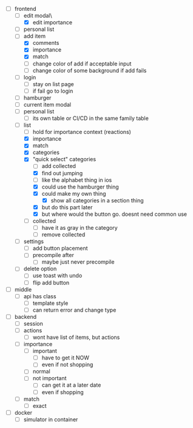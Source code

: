 - [ ] frontend
  - [ ] edit modal\
    - [x] edit importance
  - [ ] personal list
  - [ ] add item
    - [x] comments
    - [x] importance
    - [x] match
    - [ ] change color of add if acceptable input
    - [ ] change color of some background if add fails
  - [ ] login
    - [ ] stay on list page
    - [ ] if fail go to login
  - [ ] hamburger
  - [ ] current item modal
  - [ ] personal list
    - [ ] its own table or CI/CD in the same family table
  - [ ] list
    - [ ] hold for importance context (reactions)
    - [x] importance
    - [x] match
    - [x] categories
    - [x] "quick select" categories
      - [ ] add collected
      - [x] find out jumping
      - [ ] like the alphabet thing in ios
      - [x] could use the hamburger thing
      - [x] could make my own thing
        - [x] show all categories in a section thing
      - [x] but do this part later
      - [x] but where would the button go. doesnt need common use
    - [ ] collected
      - [ ] have it as gray in the category
      - [ ] remove collected
  - [ ] settings
    - [ ] add button placement
    - [ ] precompile after
      - [ ] maybe just never precompile
  - [ ] delete option
    - [ ] use toast with undo
    - [ ] flip add button
- [ ] middle
  - [ ] api has class
    - [ ] template style
    - [ ] can return error and change type
- [ ] backend
  - [ ] session
  - [ ] actions
    - [ ] wont have list of items, but actions
  - [ ] importance
    - [ ] important
      - [ ] have to get it NOW
      - [ ] even if not shopping
    - [ ] normal
    - [ ] not important
      - [ ] can get it at a later date
      - [ ] even if shopping
  - [ ] match
    - [ ] exact
- [ ] docker
  - [ ] simulator in container
